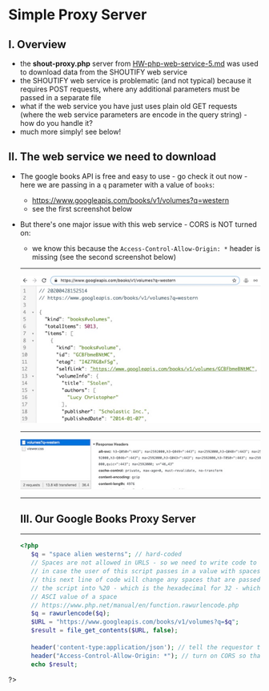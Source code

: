 # Simple Proxy Server

## I. Overview 

- the **shout-proxy.php** server from [HW-php-web-service-5.md](./HW-php-web-service-5.md) was used to download data from the SHOUTIFY web service
- the SHOUTIFY web service is problematic (and not typical) because it requires POST requests, where any additional parameters must be passed in a separate file
- what if the web service you have just uses plain old GET requests (where the web service parameters are encode in the query string) - how do you handle it?
- much more simply! see below!

## II. The web service we need to download
- The google books API is free and easy to use - go check it out now - here we are passing in a `q` parameter with a value of `books`:
  - https://www.googleapis.com/books/v1/volumes?q=western
  - see the first screenshot below
- But there's one major issue with this web service - CORS is NOT turned on:
  - we know this because the `Access-Control-Allow-Origin: *` header is missing (see the second screenshot below)
  
  <hr>
  
  ![screenshot](_images/simple-proxy-server-1.jpg)
  
  <hr>
  
  ![screenshot](_images/simple-proxy-server-2.jpg)
   
  <hr>
   
   ## III. Our Google Books Proxy Server
   
   ****
   
   ```php
   <?php
	  $q = "space alien westerns"; // hard-coded
	  // Spaces are not allowed in URLS - so we need to write code to handle that issue
	  // in case the user of this script passes in a value with spaces
	  // this next line of code will change any spaces that are passed into
	  // the script into %20 - which is the hexadecimal for 32 - which is the 
	  // ASCI value of a space
	  // https://www.php.net/manual/en/function.rawurlencode.php
	  $q = rawurlencode($q);
	  $URL = "https://www.googleapis.com/books/v1/volumes?q=$q";
	  $result = file_get_contents($URL, false);

	  header('content-type:application/json'); // tell the requestor that this is JSON
	  header("Access-Control-Allow-Origin: *"); // turn on CORS so that our client doesn't have to be on banjo to use this proxy server
	  echo $result;
?>
   ```
  
  
  
